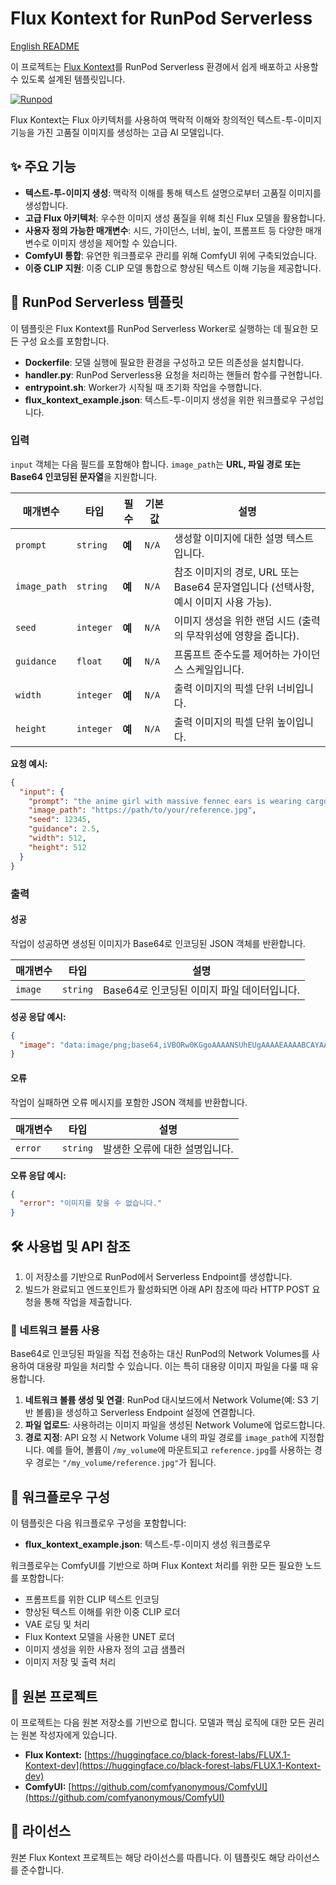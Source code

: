 # Flux Kontext for RunPod Serverless
[English README](README.md)

이 프로젝트는 [Flux Kontext](https://github.com/Comfy-Org/Flux_Kontext)를 RunPod Serverless 환경에서 쉽게 배포하고 사용할 수 있도록 설계된 템플릿입니다.

[![Runpod](https://api.runpod.io/badge/wlsdml1114/flux_kontext_Runpod_hub)](https://console.runpod.io/hub/wlsdml1114/flux_kontext_Runpod_hub)

Flux Kontext는 Flux 아키텍처를 사용하여 맥락적 이해와 창의적인 텍스트-투-이미지 기능을 가진 고품질 이미지를 생성하는 고급 AI 모델입니다.

## ✨ 주요 기능

*   **텍스트-투-이미지 생성**: 맥락적 이해를 통해 텍스트 설명으로부터 고품질 이미지를 생성합니다.
*   **고급 Flux 아키텍처**: 우수한 이미지 생성 품질을 위해 최신 Flux 모델을 활용합니다.
*   **사용자 정의 가능한 매개변수**: 시드, 가이던스, 너비, 높이, 프롬프트 등 다양한 매개변수로 이미지 생성을 제어할 수 있습니다.
*   **ComfyUI 통합**: 유연한 워크플로우 관리를 위해 ComfyUI 위에 구축되었습니다.
*   **이중 CLIP 지원**: 이중 CLIP 모델 통합으로 향상된 텍스트 이해 기능을 제공합니다.

## 🚀 RunPod Serverless 템플릿

이 템플릿은 Flux Kontext를 RunPod Serverless Worker로 실행하는 데 필요한 모든 구성 요소를 포함합니다.

*   **Dockerfile**: 모델 실행에 필요한 환경을 구성하고 모든 의존성을 설치합니다.
*   **handler.py**: RunPod Serverless용 요청을 처리하는 핸들러 함수를 구현합니다.
*   **entrypoint.sh**: Worker가 시작될 때 초기화 작업을 수행합니다.
*   **flux_kontext_example.json**: 텍스트-투-이미지 생성을 위한 워크플로우 구성입니다.

### 입력

`input` 객체는 다음 필드를 포함해야 합니다. `image_path`는 **URL, 파일 경로 또는 Base64 인코딩된 문자열**을 지원합니다.

| 매개변수 | 타입 | 필수 | 기본값 | 설명 |
| --- | --- | --- | --- | --- |
| `prompt` | `string` | **예** | `N/A` | 생성할 이미지에 대한 설명 텍스트입니다. |
| `image_path` | `string` | **예** | `N/A` | 참조 이미지의 경로, URL 또는 Base64 문자열입니다 (선택사항, 예시 이미지 사용 가능). |
| `seed` | `integer` | **예** | `N/A` | 이미지 생성을 위한 랜덤 시드 (출력의 무작위성에 영향을 줍니다). |
| `guidance` | `float` | **예** | `N/A` | 프롬프트 준수도를 제어하는 가이던스 스케일입니다. |
| `width` | `integer` | **예** | `N/A` | 출력 이미지의 픽셀 단위 너비입니다. |
| `height` | `integer` | **예** | `N/A` | 출력 이미지의 픽셀 단위 높이입니다. |

**요청 예시:**

```json
{
  "input": {
    "prompt": "the anime girl with massive fennec ears is wearing cargo pants while sitting on a log in the woods biting into a sandwich beside a beautiful alpine lake",
    "image_path": "https://path/to/your/reference.jpg",
    "seed": 12345,
    "guidance": 2.5,
    "width": 512,
    "height": 512
  }
}
```

### 출력

#### 성공

작업이 성공하면 생성된 이미지가 Base64로 인코딩된 JSON 객체를 반환합니다.

| 매개변수 | 타입 | 설명 |
| --- | --- | --- |
| `image` | `string` | Base64로 인코딩된 이미지 파일 데이터입니다. |

**성공 응답 예시:**

```json
{
  "image": "data:image/png;base64,iVBORw0KGgoAAAANSUhEUgAAAAEAAAABCAYAAAAfFcSJAAAADUlEQVR42mNkYPhfDwAChwGA60e6kgAAAABJRU5ErkJggg=="
}
```

#### 오류

작업이 실패하면 오류 메시지를 포함한 JSON 객체를 반환합니다.

| 매개변수 | 타입 | 설명 |
| --- | --- | --- |
| `error` | `string` | 발생한 오류에 대한 설명입니다. |

**오류 응답 예시:**

```json
{
  "error": "이미지를 찾을 수 없습니다."
}
```

## 🛠️ 사용법 및 API 참조

1.  이 저장소를 기반으로 RunPod에서 Serverless Endpoint를 생성합니다.
2.  빌드가 완료되고 엔드포인트가 활성화되면 아래 API 참조에 따라 HTTP POST 요청을 통해 작업을 제출합니다.

### 📁 네트워크 볼륨 사용

Base64로 인코딩된 파일을 직접 전송하는 대신 RunPod의 Network Volumes를 사용하여 대용량 파일을 처리할 수 있습니다. 이는 특히 대용량 이미지 파일을 다룰 때 유용합니다.

1.  **네트워크 볼륨 생성 및 연결**: RunPod 대시보드에서 Network Volume(예: S3 기반 볼륨)을 생성하고 Serverless Endpoint 설정에 연결합니다.
2.  **파일 업로드**: 사용하려는 이미지 파일을 생성된 Network Volume에 업로드합니다.
3.  **경로 지정**: API 요청 시 Network Volume 내의 파일 경로를 `image_path`에 지정합니다. 예를 들어, 볼륨이 `/my_volume`에 마운트되고 `reference.jpg`를 사용하는 경우 경로는 `"/my_volume/reference.jpg"`가 됩니다.

## 🔧 워크플로우 구성

이 템플릿은 다음 워크플로우 구성을 포함합니다:

*   **flux_kontext_example.json**: 텍스트-투-이미지 생성 워크플로우

워크플로우는 ComfyUI를 기반으로 하며 Flux Kontext 처리를 위한 모든 필요한 노드를 포함합니다:
- 프롬프트를 위한 CLIP 텍스트 인코딩
- 향상된 텍스트 이해를 위한 이중 CLIP 로더
- VAE 로딩 및 처리
- Flux Kontext 모델을 사용한 UNET 로더
- 이미지 생성을 위한 사용자 정의 고급 샘플러
- 이미지 저장 및 출력 처리

## 🙏 원본 프로젝트

이 프로젝트는 다음 원본 저장소를 기반으로 합니다. 모델과 핵심 로직에 대한 모든 권리는 원본 작성자에게 있습니다.

*   **Flux Kontext:** [https://huggingface.co/black-forest-labs/FLUX.1-Kontext-dev](https://huggingface.co/black-forest-labs/FLUX.1-Kontext-dev)
*   **ComfyUI:** [https://github.com/comfyanonymous/ComfyUI](https://github.com/comfyanonymous/ComfyUI)

## 📄 라이선스

원본 Flux Kontext 프로젝트는 해당 라이선스를 따릅니다. 이 템플릿도 해당 라이선스를 준수합니다.
